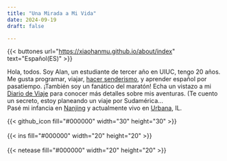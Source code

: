 ```yaml
---
title: "Una Mirada a Mi Vida"
date: 2024-09-19
draft: false

---
```

{{< buttones url="https://xiaohanmu.github.io/about/index" text="Español(ES)" >}}

Hola, todos. Soy Alan, un estudiante de tercer año en UIUC, tengo 20 años. Me gusta programar, viajar, [hacer senderismo](/hiking), y aprender español por pasatiempo. ¡También soy un fanático del maratón! Echa un vistazo a mi [Diario de Viaje](/traveljournal) para conocer más detalles sobre mis aventuras. (Te cuento un secreto, estoy planeando un viaje por Sudamérica...  
Pasé mi infancia en [Nanjing](/nanjing) y actualmente vivo en [Urbana](/urbana), IL. 
  
{{< github_icon fill="#000000" width="30" height="30" >}}  
<br>
{{< ins fill="#000000" width="20" height="20" >}}  
<br>
{{< netease fill="#000000" width="20" height="20" >}}  